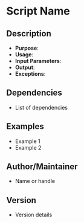 # Script Name

## Description
- **Purpose**: 
- **Usage**: 
- **Input Parameters**: 
- **Output**: 
- **Exceptions**: 

## Dependencies
- List of dependencies

## Examples
- Example 1
- Example 2

## Author/Maintainer
- Name or handle

## Version
- Version details
